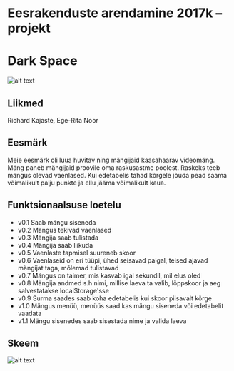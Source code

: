# Eesrakenduste arendamine 2017k – projekt

# Dark Space
![alt text](https://raw.githubusercontent.com/rkajaste/ea-projekt-2017k/master/collage1.png)
## Liikmed
   Richard Kajaste, Ege-Rita Noor
## Eesmärk
   Meie eesmärk oli luua huvitav ning mängijaid kaasahaarav videomäng. Mäng paneb mängijaid proovile oma raskusastme poolest.
   Raskeks teeb mängus olevad vaenlased. Kui edetabelis tahad kõrgele jõuda pead saama võimalikult palju punkte ja ellu jääma
   võimalikult kaua.
## Funktsionaalsuse loetelu
   * v0.1 Saab mängu siseneda
   * v0.2 Mängus tekivad vaenlased
   * v0.3 Mängija saab tulistada
   * v0.4 Mängija saab liikuda
   * v0.5 Vaenlaste tapmisel suureneb skoor
   * v0.6 Vaenlaseid on eri tüüpi, ühed seisavad paigal, teised ajavad mängijat taga, mõlemad tulistavad
   * v0.7 Mängus on taimer, mis kasvab igal sekundil, mil elus oled
   * v0.8 Mängija andmed s.h nimi, millise laeva ta valib, lõppskoor ja aeg salvestatakse localStorage'sse
   * v0.9 Surma saades saab koha edetabelis kui skoor piisavalt kõrge
   * v1.0 Mängus menüü, menüüs saad kas mängu siseneda või edetabelit vaadata
   * v1.1 Mängu sisenedes saab sisestada nime ja valida laeva
## Skeem
![alt text](https://raw.githubusercontent.com/rkajaste/ea-projekt-2017k/master/schema.png)
